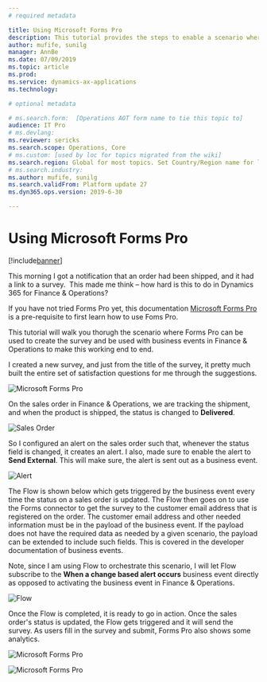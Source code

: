 ```yaml
---
# required metadata

title: Using Microsoft Forms Pro
description: This tutorial provides the steps to enable a scenario where a survey is sent to users when a product has been shipped. The survey is gathered using Microsoft Forms Pro.
author: mufife, sunilg
manager: AnnBe
ms.date: 07/09/2019
ms.topic: article
ms.prod: 
ms.service: dynamics-ax-applications
ms.technology: 

# optional metadata

# ms.search.form:  [Operations AOT form name to tie this topic to]
audience: IT Pro
# ms.devlang: 
ms.reviewer: sericks
ms.search.scope: Operations, Core
# ms.custom: [used by loc for topics migrated from the wiki]
ms.search.region: Global for most topics. Set Country/Region name for localizations
# ms.search.industry: 
ms.author: mufife, sunilg
ms.search.validFrom: Platform update 27
ms.dyn365.ops.version: 2019-6-30 

---
```


# Using Microsoft Forms Pro

[!include[banner](../../includes/banner.md)]

This morning I got a notification that an order had been shipped, and it had a link to a survey.  This made me think – how hard is this to do in Dynamics 365 for Finance & Operations?

If you have not tried Forms Pro yet, this documentation [Microsoft Forms Pro](https://docs.microsoft.com/en-us/forms-pro/) is a pre-requisite to first learn how to use Foms Pro.

This tutorial will walk you thorugh the scenario where Forms Pro can be used to create the survey and be used with business events in Finance & Operations to make this working end to end.  

I created a new survey, and just from the title of the survey, it pretty much built the entire set of satisfaction questions for me through the suggestions.

![Microsoft Forms Pro](../media/Forms_Pro1.png)

On the sales order in Finance & Operations, we are tracking the shipment, and when the product is shipped, the status is changed to **Delivered**.

![Sales Order](../media/SalesOrder1.png)

So I configured an alert on the sales order such that, whenever the status field is changed, it creates an alert. I also, made sure to enable the alert to **Send External**. This will make sure, the alert is sent out as a business event.

![Alert](../media/Alerts1.png)

The Flow is shown below which gets triggered by the business event every time the status on a sales order is updated. The Flow then goes on to use the Forms connector to get the survey to the customer email address that is registered on the order. The customer email address and other needed information must be in the payload of the business event. If the payload does not have the required data as needed by a given scenario, the payload can be extended to include such fields. This is covered in the developer documentation of business events.

Note, since I am using Flow to orchestrate this scenario, I will let Flow subscribe to the **When a change based alert occurs** business event directly as opposed to activating the business event in Finance & Operations.

![Flow](../media/Flow1.png)

Once the Flow is completed, it is ready to go in action. Once the sales order's status is updated, the Flow gets triggered and it will send the survey. As users fill in the survey and submit, Forms Pro also shows some analytics.

![Microsoft Forms Pro](../media/Survey1.png)


![Microsoft Forms Pro](../media/Forms_Pro2.png)












